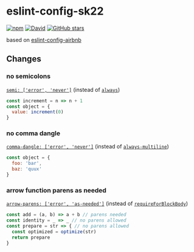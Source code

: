 # eslint-config-sk22

[![npm](https://img.shields.io/npm/v/eslint-config-sk22.svg?label=npm)](https://npmjs.com/package/eslint-config-sk22)
[![David](https://img.shields.io/david/sk22/eslint-config.svg)](https://github.com/sk22/eslint-config)
[![GitHub stars](https://img.shields.io/github/stars/sk22/eslint-config.svg?style=social&label=Star)](https://github.com/sk22/eslint-config)

based on [eslint-config-airbnb](https://github.com/airbnb/javascript/tree/master/packages/eslint-config-airbnb)

## Changes

### no semicolons
[`semi: ['error', 'never']`](http://eslint.org/docs/rules/semi#never)
(instead of [`always`](https://github.com/airbnb/javascript#20.1))

```javascript
const increment = n => n + 1
const object = {
  value: increment(0)
}
```

### no comma dangle
[`comma-dangle: ['error', 'never']`](http://eslint.org/docs/rules/comma-dangle#never)
(instead of [`always-multiline`](https://github.com/airbnb/javascript#19.2))


```javascript
const object = {
  foo: 'bar',
  baz: 'quux'
}
```

### arrow function parens as needed
[`arrow-parens: ['error', 'as-needed']`](http://eslint.org/docs/rules/arrow-parens#as-needed)
(instead of [`requireForBlockBody`](https://github.com/airbnb/javascript#8.2))

```javascript
const add = (a, b) => a + b // parens needed
const identity = _ => _ // no parens allowed
const prepare = str => { // no parens allowed
  const optimized = optimize(str)
  return prepare
}
```
